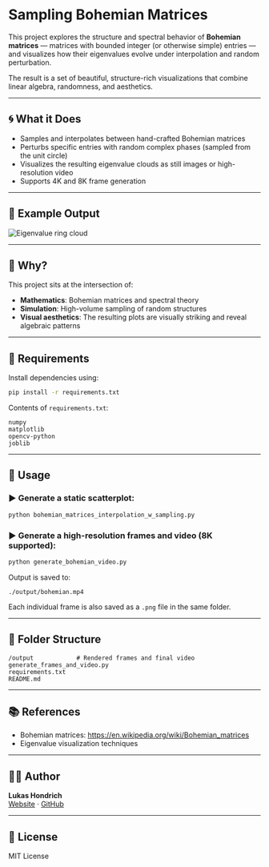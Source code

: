 
# Sampling Bohemian Matrices

This project explores the structure and spectral behavior of **Bohemian matrices** — matrices with bounded integer (or otherwise simple) entries — and visualizes how their eigenvalues evolve under interpolation and random perturbation.

The result is a set of beautiful, structure-rich visualizations that combine linear algebra, randomness, and aesthetics.

---

## 🌀 What it Does

- Samples and interpolates between hand-crafted Bohemian matrices
- Perturbs specific entries with random complex phases (sampled from the unit circle)
- Visualizes the resulting eigenvalue clouds as still images or high-resolution video
- Supports 4K and 8K frame generation

---

## 📸 Example Output

![Eigenvalue ring cloud](output/frame_001.png)

---

## 🧠 Why?

This project sits at the intersection of:

- **Mathematics**: Bohemian matrices and spectral theory
- **Simulation**: High-volume sampling of random structures
- **Visual aesthetics**: The resulting plots are visually striking and reveal algebraic patterns

---

## 🔧 Requirements

Install dependencies using:

```bash
pip install -r requirements.txt
```

Contents of `requirements.txt`:

```
numpy
matplotlib
opencv-python
joblib
```

---

## 🚀 Usage

### ▶ Generate a static scatterplot:

```bash
python bohemian_matrices_interpolation_w_sampling.py
```

### ▶ Generate a high-resolution frames and video (8K supported):

```bash
python generate_bohemian_video.py
```

Output is saved to:

```
./output/bohemian.mp4
```

Each individual frame is also saved as a `.png` file in the same folder.

---

## 📁 Folder Structure

```
/output            # Rendered frames and final video
generate_frames_and_video.py
requirements.txt
README.md
```

---

## 📚 References

- Bohemian matrices: https://en.wikipedia.org/wiki/Bohemian_matrices
- Eigenvalue visualization techniques


---

## 🧑‍💻 Author

**Lukas Hondrich**  
[Website](https://sites.google.com/view/lukashondrich) · [GitHub](https://github.com/lukashondrich)

---

## 📜 License

MIT License
